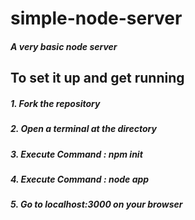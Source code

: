 # simple-node-server
##### A very basic node server

## To set it up and get running


##### 1. Fork the repository
##### 2. Open a terminal at the directory
##### 3. Execute Command : npm init
##### 4. Execute Command : node app
##### 5. Go to localhost:3000 on your browser

